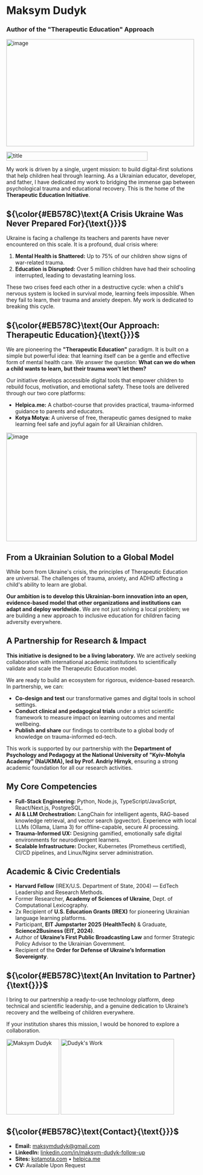 # Maksym Dudyk
### Author of the "Therapeutic Education" Approach

<p align="left">
  <img width="497" height="284" alt="image" src="https://github.com/user-attachments/assets/38a75af5-e630-41a5-957a-6de07b6c8ec7" />  
</p>

<img width="374" height="24" alt="title" src="https://github.com/user-attachments/assets/3302243e-482a-4709-a1dc-9c5d288bfa10" />

My work is driven by a single, urgent mission: to build digital-first solutions that help children heal through learning. As a Ukrainian educator, developer, and father, I have dedicated my work to bridging the immense gap between psychological trauma and educational recovery. This is the home of the **Therapeutic Education Initiative**.

## ${\color{#EB578C}\text{A Crisis Ukraine Was Never Prepared For}{\text{}}}$

Ukraine is facing a challenge its teachers and parents have never encountered on this scale. It is a profound, dual crisis where:

1.  **Mental Health is Shattered:** Up to 75% of our children show signs of war-related trauma.
2.  **Education is Disrupted:** Over 5 million children have had their schooling interrupted, leading to devastating learning loss.

These two crises feed each other in a destructive cycle: when a child's nervous system is locked in survival mode, learning feels impossible. When they fail to learn, their trauma and anxiety deepen. My work is dedicated to breaking this cycle.

## ${\color{#EB578C}\text{Our Approach: Therapeutic Education}{\text{}}}$

We are pioneering the **"Therapeutic Education"** paradigm. It is built on a simple but powerful idea: that learning itself can be a gentle and effective form of mental health care. We answer the question: **What can we do when a child wants to learn, but their trauma won't let them?**

Our initiative develops accessible digital tools that empower children to rebuild focus, motivation, and emotional safety. These tools are delivered through our two core platforms:

*   **Helpica.me:** A chatbot-course that provides practical, trauma-informed guidance to parents and educators.
*   **Kotya Motya:** A universe of free, therapeutic games designed to make learning feel safe and joyful again for all Ukrainian children.

<img width="504" height="288" alt="image" src="https://github.com/user-attachments/assets/6fea99cf-4ed9-4695-9cbf-1cdd5b627026" />

## From a Ukrainian Solution to a Global Model

While born from Ukraine's crisis, the principles of Therapeutic Education are universal. The challenges of trauma, anxiety, and ADHD affecting a child's ability to learn are global.

**Our ambition is to develop this Ukrainian-born innovation into an open, evidence-based model that other organizations and institutions can adapt and deploy worldwide.** We are not just solving a local problem; we are building a new approach to inclusive education for children facing adversity everywhere.

## A Partnership for Research & Impact

**This initiative is designed to be a living laboratory.** We are actively seeking collaboration with international academic institutions to scientifically validate and scale the Therapeutic Education model.

We are ready to build an ecosystem for rigorous, evidence-based research. In partnership, we can:
*   **Co-design and test** our transformative games and digital tools in school settings.
*   **Conduct clinical and pedagogical trials** under a strict scientific framework to measure impact on learning outcomes and mental wellbeing.
*   **Publish and share** our findings to contribute to a global body of knowledge on trauma-informed ed-tech.

This work is supported by our partnership with the **Department of Psychology and Pedagogy at the National University of "Kyiv-Mohyla Academy" (NaUKMA), led by Prof. Andriy Hirnyk**, ensuring a strong academic foundation for all our research activities.


## My Core Competencies

*   **Full-Stack Engineering:** Python, Node.js, TypeScript/JavaScript, React/Next.js, PostgreSQL.
*   **AI & LLM Orchestration:** LangChain for intelligent agents, RAG-based knowledge retrieval, and vector search (pgvector). Experience with local LLMs (Ollama, Llama 3) for offline-capable, secure AI processing.
*   **Trauma-Informed UX:** Designing gamified, emotionally safe digital environments for neurodivergent learners.
*   **Scalable Infrastructure:** Docker, Kubernetes (Prometheus certified), CI/CD pipelines, and Linux/Nginx server administration.

## Academic & Civic Credentials

*   **Harvard Fellow** (IREX/U.S. Department of State, 2004) — EdTech Leadership and Research Methods.
*   Former Researcher, **Academy of Sciences of Ukraine**, Dept. of Computational Lexicography.
*   2x Recipient of **U.S. Education Grants (IREX)** for pioneering Ukrainian language learning platforms.
*   Participant, **EIT Jumpstarter 2025 (HealthTech)** & Graduate, **Science2Business (EIT, 2024)**.
*   Author of **Ukraine’s First Public Broadcasting Law** and former Strategic Policy Advisor to the Ukrainian Government.
*   Recipient of the **Order for Defense of Ukraine’s Information Sovereignty**.

## ${\color{#EB578C}\text{An Invitation to Partner}{\text{}}}$

I bring to our partnership a ready-to-use technology platform, deep technical and scientific leadership, and a genuine dedication to Ukraine’s recovery and the wellbeing of children everywhere.

If your institution shares this mission, I would be honored to explore a collaboration.

<p align="left">
  <img src="https://github.com/Helpico/Helpico/assets/32806311/9dfc44d0-bcbe-43a1-8a73-9425f15224db" alt="Maksym Dudyk" width="140" height="200">
  <img src="https://github.com/user-attachments/assets/e08934f8-8ac6-40c8-9c0d-47a0b5c76d61" alt="Dudyk's Work" width="300" height="200">
</p>

## ${\color{#EB578C}\text{Contact}{\text{}}}$

*   **Email:** maksymdudyk@gmail.com
*   **LinkedIn:** [linkedin.com/in/maksym-dudyk-follow-up](https://linkedin.com/in/maksym-dudyk-follow-up)
*   **Sites:** [kotamota.com](https://kotamota.com) • [helpica.me](https://helpica.me)
*   **CV:** Available Upon Request

